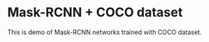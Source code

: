 Mask-RCNN + COCO dataset
===========

This is demo of Mask-RCNN networks trained with COCO dataset.
